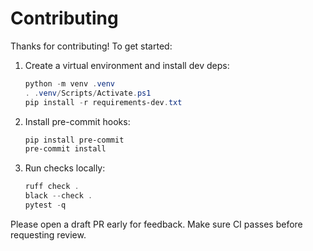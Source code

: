 # Contributing

Thanks for contributing! To get started:

1. Create a virtual environment and install dev deps:

   ```powershell
   python -m venv .venv
   . .venv/Scripts/Activate.ps1
   pip install -r requirements-dev.txt
   ```

2. Install pre-commit hooks:

   ```powershell
   pip install pre-commit
   pre-commit install
   ```

3. Run checks locally:

   ```powershell
   ruff check .
   black --check .
   pytest -q
   ```

Please open a draft PR early for feedback. Make sure CI passes before requesting review.
